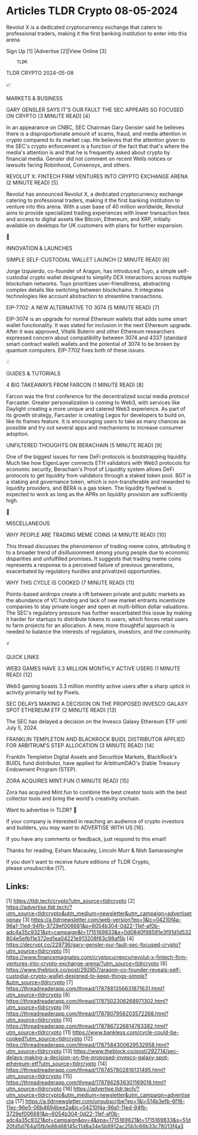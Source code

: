 # Articles TLDR Crypto 08-05-2024

Revolut X is a dedicated cryptocurrency exchange that caters to
professional traders, making it the first banking institution to enter
into this arena  

 Sign Up [1] |Advertise [2]|View Online [3] 

		TLDR 

TLDR CRYPTO 2024-05-08

📈 

MARKETS & BUSINESS

 GARY GENSLER SAYS IT'S OUR FAULT THE SEC APPEARS SO FOCUSED ON CRYPTO
(3 MINUTE READ) [4] 

 In an appearance on CNBC, SEC Chairman Gary Gensler said he believes
there is a disproportionate amount of scams, fraud, and media
attention in crypto compared to its market cap. He believes that the
attention given to the SEC's crypto enforcement is a function of the
fact that that's where the media's attention is and that he is
frequently asked about crypto by financial media. Gensler did not
comment on recent Wells notices or lawsuits facing Robinhood,
Consensys, and others. 

 REVOLUT X: FINTECH FIRM VENTURES INTO CRYPTO EXCHANGE ARENA (2 MINUTE
READ) [5] 

 Revolut has announced Revolut X, a dedicated cryptocurrency exchange
catering to professional traders, making it the first banking
institution to venture into this arena. With a user base of 40 million
worldwide, Revolut aims to provide specialized trading experiences
with lower transaction fees and access to digital assets like Bitcoin,
Ethereum, and XRP, initially available on desktops for UK customers
with plans for further expansion. 

🚀 

INNOVATION & LAUNCHES

 SIMPLE SELF-CUSTODIAL WALLET LAUNCH (2 MINUTE READ) [6] 

 Jorge Izquierdo, co-founder of Aragon, has introduced Tuyo, a simple
self-custodial crypto wallet designed to simplify DEX interactions
across multiple blockchain networks. Tuyo prioritizes
user-friendliness, abstracting complex details like switching between
blockchains. It integrates technologies like account abstraction to
streamline transactions. 

 EIP-7702: A NEW ALTERNATIVE TO 3074 (5 MINUTE READ) [7] 

 EIP-3074 is an upgrade for normal Ethereum wallets that adds some
smart wallet functionality. It was slated for inclusion in the next
Ethereum upgrade. After it was approved, Vitalik Buterin and other
Ethereum researchers expressed concern about compatibility between
3074 and 4337 (standard smart contract wallet) wallets and the
potential of 3074 to be broken by quantum computers. EIP-7702 fixes
both of these issues. 

💡 

GUIDES & TUTORIALS

 4 BIG TAKEAWAYS FROM FARCON (1 MINUTE READ) [8] 

 Farcon was the first conference for the decentralized social media
protocol Farcaster. Greater personalization is coming to Web3, with
services like Daylight creating a more unique and catered Web3
experience. As part of its growth strategy, Farcaster is creating
Legos for developers to build on, like its frames feature. It is
encouraging users to take as many chances as possible and try out
several apps and mechanisms to increase consumer adoption. 

 UNFILTERED THOUGHTS ON BERACHAIN (5 MINUTE READ) [9] 

 One of the biggest issues for new DeFi protocols is bootstrapping
liquidity. Much like how EigenLayer connects ETH validators with Web3
protocols for economic security, Berachain's Proof of Liquidity system
allows DeFi protocols to get liquidity from validators through a
staked token pool. BGT is a staking and governance token, which is
non-transferable and rewarded to liquidity providers, and BERA is a
gas token. The liquidity flywheel is expected to work as long as the
APRs on liquidity provision are sufficiently high. 

🦄 

MISCELLANEOUS

 WHY PEOPLE ARE TRADING MEME COINS (4 MINUTE READ) [10] 

 This thread discusses the phenomenon of trading meme coins,
attributing it to a broader trend of disillusionment among young
people due to economic disparities and unfulfilled promises. It
suggests that trading meme coins represents a response to a perceived
failure of previous generations, exacerbated by regulatory hurdles and
privatized opportunities. 

 WHY THIS CYCLE IS COOKED (7 MINUTE READ) [11] 

 Points-based airdrops create a rift between private and public
markets as the abundance of VC funding and lack of new market entrants
incentivize companies to stay private longer and open at multi-billion
dollar valuations. The SEC's regulatory pressure has further
exacerbated this issue by making it harder for startups to distribute
tokens to users, which forces retail users to farm projects for an
allocation. A new, more thoughtful approach is needed to balance the
interests of regulators, investors, and the community. 

⚡ 

QUICK LINKS

 WEB3 GAMES HAVE 3.3 MILLION MONTHLY ACTIVE USERS (1 MINUTE READ) [12]


 Web3 gaming boasts 3.3 million monthly active users after a sharp
uptick in activity primarily led by Pixels. 

 SEC DELAYS MAKING A DECISION ON THE PROPOSED INVESCO GALAXY SPOT
ETHEREUM ETF (2 MINUTE READ) [13] 

 The SEC has delayed a decision on the Invesco Galaxy Ethereum ETF
until July 5, 2024. 

 FRANKLIN TEMPLETON AND BLACKROCK BUIDL DISTRIBUTOR APPLIED FOR
ARBITRUM'S STEP ALLOCATION (3 MINUTE READ) [14] 

 Franklin Templeton Digital Assets and Securitize Markets, BlackRock's
BUIDL fund distributor, have applied for ArbitrumDAO's Stable Treasury
Endowment Program (STEP). 

 ZORA ACQUIRES MINT.FUN (1 MINUTE READ) [15] 

 Zora has acquired Mint.fun to combine the best creator tools with the
best collector tools and bring the world's creativity onchain. 

Want to advertise in TLDR? 📰

 If your company is interested in reaching an audience of crypto
investors and builders, you may want to ADVERTISE WITH US [16]. 

 If you have any comments or feedback, just respond to this email! 

Thanks for reading, 
Esham Macauley, Lincoln Murr & Nish Samarasinghe 

If you don't want to receive future editions of TLDR Crypto,
please unsubscribe [17]. 

 

Links:
------
[1] https://tldr.tech/crypto?utm_source=tldrcrypto
[2] https://advertise.tldr.tech/?utm_source=tldrcrypto&utm_medium=newsletter&utm_campaign=advertisetopnav
[3] https://a.tldrnewsletter.com/web-version?ep=1&lc=04210f4a-96a1-11ed-94fb-3729ef006681&p=6054b304-0d22-11ef-af0b-adc4a35c9321&pt=campaign&t=1715169833&s=0d0840f98591e3f91d1d532804e5efb11e372ed1ea04221e913208f63c98af5b
[4] https://decrypt.co/229736/gary-gensler-our-fault-sec-focused-crypto?utm_source=tldrcrypto
[5] https://www.financemagnates.com/cryptocurrency/revolut-x-fintech-firm-ventures-into-crypto-exchange-arena/?utm_source=tldrcrypto
[6] https://www.theblock.co/post/292857/aragon-co-founder-reveals-self-custodial-crypto-wallet-designed-to-keep-things-simple?&utm_source=tldrcrypto
[7] https://threadreaderapp.com/thread/1787881356631871631.html?utm_source=tldrcrypto
[8] https://threadreaderapp.com/thread/1787502306268971302.html?utm_source=tldrcrypto
[9] https://threadreaderapp.com/thread/1787807958203572268.html?utm_source=tldrcrypto
[10] https://threadreaderapp.com/thread/1787867226814763382.html?utm_source=tldrcrypto
[11] https://www.bankless.com/cycle-could-be-cooked?utm_source=tldrcrypto
[12] https://threadreaderapp.com/thread/1787584300629532958.html?utm_source=tldrcrypto
[13] https://www.theblock.co/post/292714/sec-delays-making-a-decision-on-the-proposed-invesco-galaxy-spot-ethereum-etf?utm_source=tldrcrypto
[14] https://threadreaderapp.com/thread/1787457802816131495.html?utm_source=tldrcrypto
[15] https://threadreaderapp.com/thread/1787862836301169016.html?utm_source=tldrcrypto
[16] https://advertise.tldr.tech/?utm_source=tldrcrypto&utm_medium=newsletter&utm_campaign=advertisecta
[17] https://a.tldrnewsletter.com/unsubscribe?ep=1&l=514b3efb-6f16-11ec-96e5-06b4694bee2a&lc=04210f4a-96a1-11ed-94fb-3729ef006681&p=6054b304-0d22-11ef-af0b-adc4a35c9321&pt=campaign&pv=4&spa=1715169621&t=1715169833&s=51d20fd5d764a15fb1e86d68145c11d8a34e5b9912ac25b1c66b33c78013f4a3